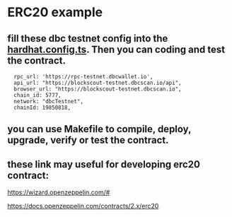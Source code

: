 # ERC20 example


## fill these dbc testnet config into the [hardhat.config.ts](hardhat.config.ts). Then you can coding and test the contract.
      rpc_url: 'https://rpc-testnet.dbcwallet.io',
      api_url: "https://blockscout-testnet.dbcscan.io/api",
      browser_url: "https://blockscout-testnet.dbcscan.io",
      chain_id: 5777,
      network: "dbcTestnet",
      chainId: 19850818,


## you can use Makefile to compile, deploy, upgrade, verify or test the contract.

## these link may useful for developing erc20 contract:

https://wizard.openzeppelin.com/#

https://docs.openzeppelin.com/contracts/2.x/erc20


